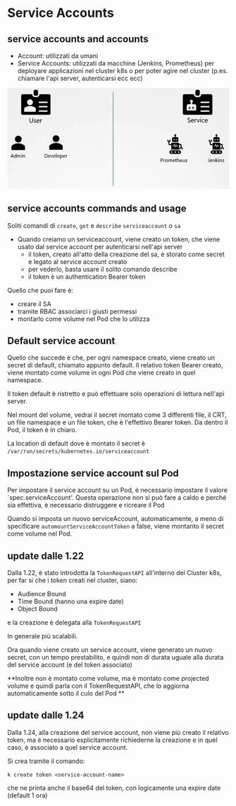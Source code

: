# Service Accounts

## service accounts and accounts

- Account: utilizzati da umani
- Service Accounts: utilizzati da macchine (Jenkins, Prometheus) per deployare applicazioni nel cluster k8s
o per poter agire nel cluster (p.es. chiamare l'api server, autenticarsi ecc ecc)

![](../../images/service-accounts.png)

## service accounts commands and usage

Soliti comandi di `create`, `get` e `describe` `serviceaccount` o `sa`

- Quando creiamo un serviceaccount, viene creato un token, che viene usato dal service account per autenticarsi
nell'api server
  - il token, creato all'atto della creazione del sa, è storato come secret e legato al service account creato
  - per vederlo, basta usare il solito comando describe
  - il token è un authentication Bearer token


Quello che puoi fare è: 
- creare il SA
- tramite RBAC associarci i giusti permessi
- montarlo come volume nel Pod che lo utilizza

## Default service account

Quello che succede è che, per ogni namespace creato, viene creato un secret di default, chiamato appunto default. 
Il relativo token Bearer creato, viene montato come volume in ogni Pod che viene creato in quel namespace.

Il token default è ristretto e può effettuare solo operazioni di lettura nell'api server.

Nel mount del volume, vedrai il secret montato come 3 differenti file, il CRT, un file namespace e un file token, 
che è l'effettivo Bearer token. Da dentro il Pod, il token è in chiaro.

La location di default dove è montato il secret è `/var/run/secrets/kubernetes.io/serviceaccount`

## Impostazione service account sul Pod

Per impostare il service account su un Pod, è necessario impostare il valore `spec.serviceAccount'. Questa operazione
non si può fare a caldo e perché sia effettiva, è necessario distruggere e ricreare il Pod

Quando si imposta un nuovo serviceAccount, automaticamente, a meno di specificare `automountServiceAccountToken` a false,
viene montanto il secret come volume nel Pod.

## update dalle 1.22

Dalla 1.22, è stato introdotta la `TokenRequestAPI` all'interno del Cluster k8s, per far si che i token creati nel
cluster, siano: 
- Audience Bound
- Time Bound (hanno una expire date)
- Object Bound

e la creazione è delegata alla `TokenRequestAPI`

In generale più scalabili.

Ora quando viene creato un service account, viene generato un nuovo secret, con un tempo prestabilito, 
e quindi non di durata uguale alla durata del service account (e del token associato)

**Inoltre non è montato come volume, ma è montato come projected volume e quindi parla con il TokenRequestAPI, che 
lo aggiorna automaticamente sotto il culo del Pod **

## update dalle 1.24

Dalla 1.24, alla creazione del service account, non viene più creato il relativo token, ma è necessario esplicitamente
richiederne la creazione e in quel caso, è associato a quel service account.

Si crea tramite il comando:

```
k create token <service-account-name>
```

che ne printa anche il base64 del token, con logicamente una expire date (default 1 ora)

